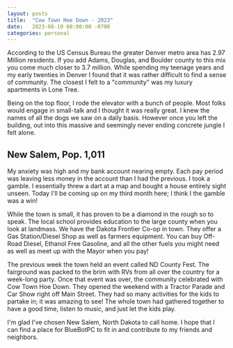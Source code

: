 ```yaml
---
layout: posts
title:  "Cow Town Hoe Down - 2023"
date:   2023-08-10 08:00:00 -0700
categories: personal
---
```

According to the US Census Bureau the greater Denver metro area has 2.97 Million residents. If you add Adams, Douglas, and Boulder county to this mix you come much closer to 3.7 million. While spending my teenage years and my early twenties in Denver I found that it was rather difficult to find a sense of community. The closest I felt to a "community" was my luxury apartments in Lone Tree.

Being on the top floor, I rode the elevator with a bunch of people. Most folks would engage in small-talk and I thought it was really great. I knew the names of all the dogs we saw on a daily basis. However once you left the building, out into this massive and seemingly never ending concrete jungle I felt alone.

## New Salem, Pop. 1,011

My anxiety was high and my bank account nearing empty. Each pay period was leaving less money in the account than I had the previous. I took a gamble. I essentially threw a dart at a map and bought a house entirely sight unseen. Today I'll be coming up on my third month here; I think I the gamble was a win!

While the town is small, it has proven to be a diamond in the rough so to speak. The local school provides education to the large county when you look at landmass. We have the Dakota Frontier Co-op in town. They offer a Gas Station/Diesel Shop as well as farmers equipment. You can buy Off-Road Diesel, Ethanol Free Gasoline, and all the other fuels you might need as well as meet up with the Mayor when you pay!

The previous week the town held an event called ND County Fest. The fairground was packed to the brim with RVs from all over the country for a week-long party. Once that event was over, the community celebrated with Cow Town Hoe Down. They opened the weekend with a Tractor Parade and Car Show right off Main Street. They had so many activities for the kids to partake in; it was amazing to see! The whole town had gathered together to have a good time, listen to music, and just let the kids play.

I'm glad I've chosen New Salem, North Dakota to call home. I hope that I can find a place for BlueBotPC to fit in and contribute to my friends and neighbors.

